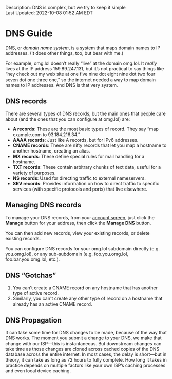 Description: DNS is complex, but we try to keep it simple  
Last Updated: 2022-10-08 01:52 AM EDT

# DNS Guide

DNS, or *domain name system*, is a system that maps domain names to IP addresses. (It does other things, too, but bear with me.)

For example, omg.lol doesn’t really “live” at the domain omg.lol. It _really_ lives at the IP address 159.89.247.131, but it’s not practical to say things like “hey check out my web site at one five nine dot eight nine dot two four seven dot one three one,” so the internet needed a way to map domain names to IP addresses. And DNS is that very system.

## DNS records

There are several types of DNS records, but the main ones that people care about (and the ones that you can configure at omg.lol) are:

* **A records**: These are the most basic types of record. They say “map example.com to 93.184.216.34.”
* **AAAA records**: Just like A records, but for IPv6 addresses.
* **CNAME records**: These are nifty records that let you map a hostname to another hostname, creating an alias.
* **MX records**: These define special rules for mail handling for a hostname.
* **TXT records**: These contain arbitrary chunks of text data, useful for a variety of purposes.
* **NS records**: Used for directing traffic to external nameservers.
* **SRV records**: Provides information on how to direct traffic to specific services (with specific protocols and ports) that live elsewhere.

## Managing DNS records

To manage your DNS records, from your [account screen](/account), just click the **Manage** button for your address, then click the **Manage DNS** button.

You can then add new records, view your existing records, or delete existing records.

You can configure DNS records for your omg.lol subdomain directly (e.g. you.omg.lol), or any sub-subdomain (e.g. foo.you.omg.lol, foo.bar.you.omg.lol, etc.).

## DNS “Gotchas”

1. You can’t create a CNAME record on any hostname that has another type of active record.
2. Similarly, you can't create any other type of record on a hostname that already has an active CNAME record.

## DNS Propagation

It can take some time for DNS changes to be made, because of the way that DNS works. The moment you submit a change to your DNS, we make that change with our ISP—this is instantaneous. But downstream changes can take time as those changes are cloned across cached copies of the DNS database across the entire internet. In most cases, the delay is short—but in theory, it can take as long as 72 hours to fully complete. How long it takes in practice depends on multiple factors like your own ISP’s caching processes and even local device caching.
